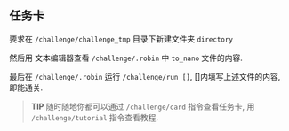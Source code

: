 ## 任务卡

要求在 `/challenge/challenge_tmp` 目录下新建文件夹 `directory`

然后用 文本编辑器查看 `/challenge/.robin` 中 `to_nano` 文件的内容.

最后在 `/challenge/.robin` 运行 `/challenge/run []`, []内填写上述文件的内容, 即能通关.

> **TIP** 随时随地你都可以通过 `/challenge/card` 指令查看任务卡, 用 `/challenge/tutorial` 指令查看教程.